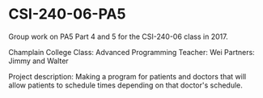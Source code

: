 # CSI-240-06-PA5
Group work on PA5 Part 4 and 5 for the CSI-240-06 class in 2017.

Champlain College
Class: Advanced Programming
Teacher: Wei
Partners: Jimmy and Walter

Project description: Making a program for patients and doctors 
that will allow patients to schedule times depending on that 
doctor's schedule.
